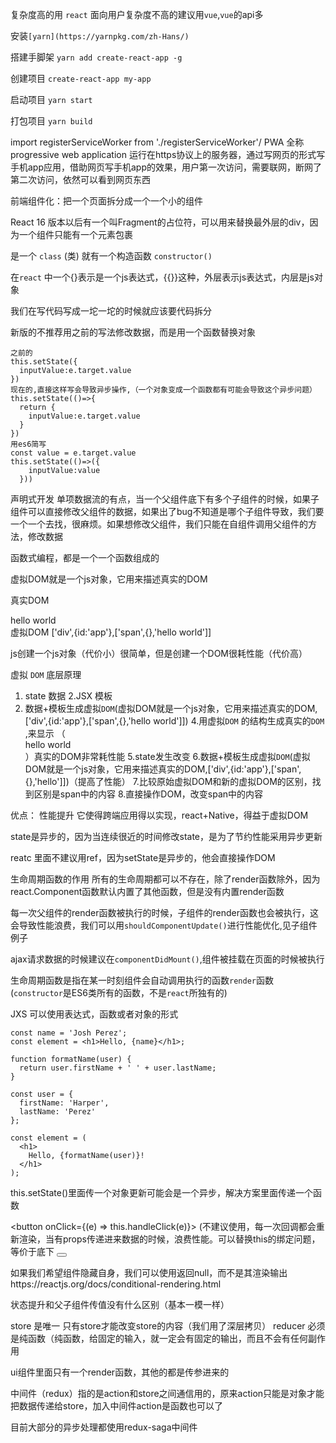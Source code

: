 复杂度高的用 `react`
面向用户复杂度不高的建议用`vue`,`vue`的api多

安装`[yarn](https://yarnpkg.com/zh-Hans/)`

搭建手脚架
`yarn add create-react-app -g`

创建项目
`create-react-app my-app`

启动项目
`yarn start`

打包项目
`yarn build`

import registerServiceWorker from './registerServiceWorker'/
PWA 全称progressive web application 运行在https协议上的服务器，通过写网页的形式写手机app应用，借助网页写手机app的效果，用户第一次访问，需要联网，断网了第二次访问，依然可以看到网页东西

前端组件化：把一个页面拆分成一个一个小的组件

React 16 版本以后有一个叫Fragment的占位符，可以用来替换最外层的div，因为一个组件只能有一个元素包裹

是一个 `class` (类) 就有一个构造函数 `constructor()` 

在`react` 中一个{}表示是一个js表达式，{{}}这种，外层表示js表达式，内层是js对象

我们在写代码写成一坨一坨的时候就应该要代码拆分

新版的不推荐用之前的写法修改数据，而是用一个函数替换对象
```
之前的
this.setState({
  inputValue:e.target.value
})
现在的,直接这样写会导致异步操作,（一个对象变成一个函数都有可能会导致这个异步问题）
this.setState(()=>{
  return {
    inputValue:e.target.value
  }
})
用es6简写
const value = e.target.value
this.setState(()=>({
    inputValue:value
  }))
```

声明式开发
单项数据流的有点，当一个父组件底下有多个子组件的时候，如果子组件可以直接修改父组件的数据，如果出了bug不知道是哪个子组件导致，我们要一个一个去找，很麻烦。如果想修改父组件，我们只能在自组件调用父组件的方法，修改数据

函数式编程，都是一个一个函数组成的

虚拟DOM就是一个js对象，它用来描述真实的DOM

真实DOM <div id="app"><span>hello world </span></div>
虚拟DOM ['div',{id:'app'},['span',{},'hello world']]

js创建一个js对象（代价小）很简单，但是创建一个DOM很耗性能（代价高）

虚拟 `DOM` 底层原理
1. state 数据
2.JSX 模板
3. 数据+模板生成虚拟`DOM`(虚拟DOM就是一个js对象，它用来描述真实的DOM,['div',{id:'app'},['span',{},'hello world']])
4.用虚拟`DOM` 的结构生成真实的`DOM` ,来显示 （<div id="app"><span>hello world </span></div>）真实的DOM非常耗性能
5.state发生改变
6.数据+模板生成虚拟`DOM`(虚拟DOM就是一个js对象，它用来描述真实的DOM,['div',{id:'app'},['span',{},'hello']])（提高了性能）
7.比较原始虚拟DOM和新的虚拟DOM的区别，找到区别是span中的内容
8.直接操作DOM，改变span中的内容

优点：
性能提升
它使得跨端应用得以实现，react+Native，得益于虚拟DOM

state是异步的，因为当连续很近的时间修改state，是为了节约性能采用异步更新

reatc 里面不建议用ref，因为setState是异步的，他会直接操作DOM

生命周期函数的作用
所有的生命周期都可以不存在，除了render函数除外，因为react.Component函数默认内置了其他函数，但是没有内置render函数

每一次父组件的render函数被执行的时候，子组件的render函数也会被执行，这会导致性能浪费，我们可以用`shouldComponentUpdate()`进行性能优化,见子组件例子

ajax请求数据的时候建议在`componentDidMount()`,组件被挂载在页面的时候被执行



生命周期函数是指在某一时刻组件会自动调用执行的函数`render`函数(`constructor`是ES6类所有的函数，不是`react`所独有的)


JXS 可以使用表达式，函数或者对象的形式
```
const name = 'Josh Perez';
const element = <h1>Hello, {name}</h1>;

function formatName(user) {
  return user.firstName + ' ' + user.lastName;
}

const user = {
  firstName: 'Harper',
  lastName: 'Perez'
};

const element = (
  <h1>
    Hello, {formatName(user)}!
  </h1>
);

```
this.setState()里面传一个对象更新可能会是一个异步，解决方案里面传递一个函数


 <button onClick={(e) => this.handleClick(e)}></button> (不建议使用，每一次回调都会重新渲染，当有props传递进来数据的时候，浪费性能。可以替换this的绑定问题，等价于底下
  <button onClick={this.handleClick.bind(this)}></button>

  如果我们希望组件隐藏自身，我们可以使用返回null，而不是其渲染输出https://reactjs.org/docs/conditional-rendering.html

  状态提升和父子组件传值没有什么区别（基本一模一样）

  store 是唯一
  只有store才能改变store的内容（我们用了深层拷贝）
  reducer 必须是纯函数（纯函数，给固定的输入，就一定会有固定的输出，而且不会有任何副作用

  ui组件里面只有一个render函数，其他的都是传参进来的

  中间件（redux）指的是action和store之间通信用的，原来action只能是对象才能把数据传递给store，加入中间件action是函数也可以了

  目前大部分的异步处理都使用redux-saga中间件

  